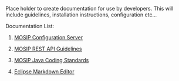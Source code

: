 Place holder to create documentation for use by developers. This will include guidelines, installation instructions, configuration etc...

Documentation List:
1. [MOSIP Configuration Server](https://github.com/mosip/mosip/wiki/3.1--MOSIP-Configuration-Server)

2. [MOSIP REST API Guidelines](https://github.com/mosip/mosip/wiki/3.2-MOSIP-REST-API-guidelines)

3. [MOSIP Java Coding Standards](https://github.com/mosip/mosip/wiki/3.3-MOSIP-Java-coding-standards)

4. [Eclipse Markdown Editor](https://github.com/mosip/mosip/wiki/3.4-Eclipse-Markdown-Editor)

